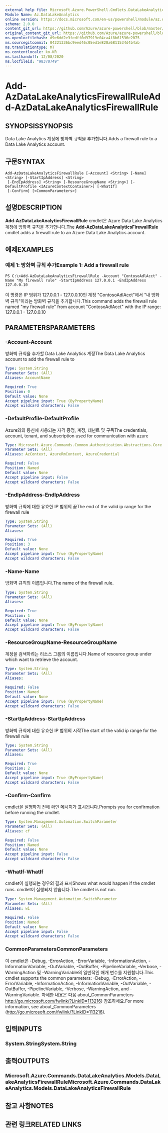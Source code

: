 ```yaml
---
external help file: Microsoft.Azure.PowerShell.Cmdlets.DataLakeAnalytics.dll-Help.xml
Module Name: Az.DataLakeAnalytics
online version: https://docs.microsoft.com/en-us/powershell/module/az.datalakeanalytics/add-azdatalakeanalyticsfirewallrule
schema: 2.0.0
content_git_url: https://github.com/Azure/azure-powershell/blob/master/src/DataLakeAnalytics/DataLakeAnalytics/help/Add-AzDataLakeAnalyticsFirewallRule.md
original_content_git_url: https://github.com/Azure/azure-powershell/blob/master/src/DataLakeAnalytics/DataLakeAnalytics/help/Add-AzDataLakeAnalyticsFirewallRule.md
ms.openlocfilehash: d9e6dd2e3fedff0d97919e04ca4f8b61536e2075
ms.sourcegitcommit: 04221336bc9eed46c05ed1e828a6811534d4b4ab
ms.translationtype: MT
ms.contentlocale: ko-KR
ms.lasthandoff: 12/08/2020
ms.locfileid: "98370749"
---
```

# <span data-ttu-id="5f4d0-101">Add-AzDataLakeAnalyticsFirewallRule</span><span class="sxs-lookup"><span data-stu-id="5f4d0-101">Add-AzDataLakeAnalyticsFirewallRule</span></span>

## <span data-ttu-id="5f4d0-102">SYNOPSIS</span><span class="sxs-lookup"><span data-stu-id="5f4d0-102">SYNOPSIS</span></span>
<span data-ttu-id="5f4d0-103">Data Lake Analytics 계정에 방화벽 규칙을 추가합니다.</span><span class="sxs-lookup"><span data-stu-id="5f4d0-103">Adds a firewall rule to a Data Lake Analytics account.</span></span>

## <span data-ttu-id="5f4d0-104">구문</span><span class="sxs-lookup"><span data-stu-id="5f4d0-104">SYNTAX</span></span>

```
Add-AzDataLakeAnalyticsFirewallRule [-Account] <String> [-Name] <String> [-StartIpAddress] <String>
 [-EndIpAddress] <String> [-ResourceGroupName <String>] [-DefaultProfile <IAzureContextContainer>] [-WhatIf]
 [-Confirm] [<CommonParameters>]
```

## <span data-ttu-id="5f4d0-105">설명</span><span class="sxs-lookup"><span data-stu-id="5f4d0-105">DESCRIPTION</span></span>
<span data-ttu-id="5f4d0-106">**Add-AzDataLakeAnalyticsFirewallRule** cmdlet은 Azure Data Lake Analytics 계정에 방화벽 규칙을 추가합니다.</span><span class="sxs-lookup"><span data-stu-id="5f4d0-106">The **Add-AzDataLakeAnalyticsFirewallRule** cmdlet adds a firewall rule to an Azure Data Lake Analytics account.</span></span>

## <span data-ttu-id="5f4d0-107">예제</span><span class="sxs-lookup"><span data-stu-id="5f4d0-107">EXAMPLES</span></span>

### <span data-ttu-id="5f4d0-108">예제 1: 방화벽 규칙 추가</span><span class="sxs-lookup"><span data-stu-id="5f4d0-108">Example 1: Add a firewall rule</span></span>
```
PS C:\>Add-AzDataLakeAnalyticsFirewallRule -Account "ContosoAdlAcct" -Name "My firewall rule" -StartIpAddress 127.0.0.1 -EndIpAddress 127.0.0.10
```

<span data-ttu-id="5f4d0-109">이 명령은 IP 범위가 127.0.0.1 - 127.0.0.10인 계정 "ContosoAdlAcct"에서 "내 방화벽 규칙"이라는 방화벽 규칙을 추가합니다.</span><span class="sxs-lookup"><span data-stu-id="5f4d0-109">This command adds the firewall rule named "my firewall rule" from account "ContosoAdlAcct" with the IP range: 127.0.0.1 - 127.0.0.10</span></span>

## <span data-ttu-id="5f4d0-110">PARAMETERS</span><span class="sxs-lookup"><span data-stu-id="5f4d0-110">PARAMETERS</span></span>

### <span data-ttu-id="5f4d0-111">-Account</span><span class="sxs-lookup"><span data-stu-id="5f4d0-111">-Account</span></span>
<span data-ttu-id="5f4d0-112">방화벽 규칙을 추가할 Data Lake Analytics 계정</span><span class="sxs-lookup"><span data-stu-id="5f4d0-112">The Data Lake Analytics account to add the firewall rule to</span></span>

```yaml
Type: System.String
Parameter Sets: (All)
Aliases: AccountName

Required: True
Position: 0
Default value: None
Accept pipeline input: True (ByPropertyName)
Accept wildcard characters: False
```

### <span data-ttu-id="5f4d0-113">-DefaultProfile</span><span class="sxs-lookup"><span data-stu-id="5f4d0-113">-DefaultProfile</span></span>
<span data-ttu-id="5f4d0-114">Azure와의 통신에 사용되는 자격 증명, 계정, 테넌트 및 구독</span><span class="sxs-lookup"><span data-stu-id="5f4d0-114">The credentials, account, tenant, and subscription used for communication with azure</span></span>

```yaml
Type: Microsoft.Azure.Commands.Common.Authentication.Abstractions.Core.IAzureContextContainer
Parameter Sets: (All)
Aliases: AzContext, AzureRmContext, AzureCredential

Required: False
Position: Named
Default value: None
Accept pipeline input: False
Accept wildcard characters: False
```

### <span data-ttu-id="5f4d0-115">-EndIpAddress</span><span class="sxs-lookup"><span data-stu-id="5f4d0-115">-EndIpAddress</span></span>
<span data-ttu-id="5f4d0-116">방화벽 규칙에 대한 유효한 IP 범위의 끝</span><span class="sxs-lookup"><span data-stu-id="5f4d0-116">The end of the valid ip range for the firewall rule</span></span>

```yaml
Type: System.String
Parameter Sets: (All)
Aliases:

Required: True
Position: 3
Default value: None
Accept pipeline input: True (ByPropertyName)
Accept wildcard characters: False
```

### <span data-ttu-id="5f4d0-117">-Name</span><span class="sxs-lookup"><span data-stu-id="5f4d0-117">-Name</span></span>
<span data-ttu-id="5f4d0-118">방화벽 규칙의 이름입니다.</span><span class="sxs-lookup"><span data-stu-id="5f4d0-118">The name of the firewall rule.</span></span>

```yaml
Type: System.String
Parameter Sets: (All)
Aliases:

Required: True
Position: 1
Default value: None
Accept pipeline input: True (ByPropertyName)
Accept wildcard characters: False
```

### <span data-ttu-id="5f4d0-119">-ResourceGroupName</span><span class="sxs-lookup"><span data-stu-id="5f4d0-119">-ResourceGroupName</span></span>
<span data-ttu-id="5f4d0-120">계정을 검색하려는 리소스 그룹의 이름입니다.</span><span class="sxs-lookup"><span data-stu-id="5f4d0-120">Name of resource group under which want to retrieve the account.</span></span>

```yaml
Type: System.String
Parameter Sets: (All)
Aliases:

Required: False
Position: Named
Default value: None
Accept pipeline input: True (ByPropertyName)
Accept wildcard characters: False
```

### <span data-ttu-id="5f4d0-121">-StartIpAddress</span><span class="sxs-lookup"><span data-stu-id="5f4d0-121">-StartIpAddress</span></span>
<span data-ttu-id="5f4d0-122">방화벽 규칙에 대한 유효한 IP 범위의 시작</span><span class="sxs-lookup"><span data-stu-id="5f4d0-122">The start of the valid ip range for the firewall rule</span></span>

```yaml
Type: System.String
Parameter Sets: (All)
Aliases:

Required: True
Position: 2
Default value: None
Accept pipeline input: True (ByPropertyName)
Accept wildcard characters: False
```

### <span data-ttu-id="5f4d0-123">-Confirm</span><span class="sxs-lookup"><span data-stu-id="5f4d0-123">-Confirm</span></span>
<span data-ttu-id="5f4d0-124">cmdlet을 실행하기 전에 확인 메시지가 표시됩니다.</span><span class="sxs-lookup"><span data-stu-id="5f4d0-124">Prompts you for confirmation before running the cmdlet.</span></span>

```yaml
Type: System.Management.Automation.SwitchParameter
Parameter Sets: (All)
Aliases: cf

Required: False
Position: Named
Default value: None
Accept pipeline input: False
Accept wildcard characters: False
```

### <span data-ttu-id="5f4d0-125">-WhatIf</span><span class="sxs-lookup"><span data-stu-id="5f4d0-125">-WhatIf</span></span>
<span data-ttu-id="5f4d0-126">cmdlet이 실행되는 경우의 결과 표시</span><span class="sxs-lookup"><span data-stu-id="5f4d0-126">Shows what would happen if the cmdlet runs.</span></span>
<span data-ttu-id="5f4d0-127">cmdlet이 실행되지 않습니다.</span><span class="sxs-lookup"><span data-stu-id="5f4d0-127">The cmdlet is not run.</span></span>

```yaml
Type: System.Management.Automation.SwitchParameter
Parameter Sets: (All)
Aliases: wi

Required: False
Position: Named
Default value: None
Accept pipeline input: False
Accept wildcard characters: False
```

### <span data-ttu-id="5f4d0-128">CommonParameters</span><span class="sxs-lookup"><span data-stu-id="5f4d0-128">CommonParameters</span></span>
<span data-ttu-id="5f4d0-129">이 cmdlet은 -Debug, -ErrorAction, -ErrorVariable, -InformationAction, -InformationVariable, -OutVariable, -OutBuffer, -PipelineVariable, -Verbose, -WarningAction 및 -WarningVariable의 일반적인 매개 변수를 지원합니다.</span><span class="sxs-lookup"><span data-stu-id="5f4d0-129">This cmdlet supports the common parameters: -Debug, -ErrorAction, -ErrorVariable, -InformationAction, -InformationVariable, -OutVariable, -OutBuffer, -PipelineVariable, -Verbose, -WarningAction, and -WarningVariable.</span></span> <span data-ttu-id="5f4d0-130">자세한 내용은 다음 about_CommonParameters http://go.microsoft.com/fwlink/?LinkID=113216) 참조하세요.</span><span class="sxs-lookup"><span data-stu-id="5f4d0-130">For more information, see about_CommonParameters (http://go.microsoft.com/fwlink/?LinkID=113216).</span></span>

## <span data-ttu-id="5f4d0-131">입력</span><span class="sxs-lookup"><span data-stu-id="5f4d0-131">INPUTS</span></span>

### <span data-ttu-id="5f4d0-132">System.String</span><span class="sxs-lookup"><span data-stu-id="5f4d0-132">System.String</span></span>

## <span data-ttu-id="5f4d0-133">출력</span><span class="sxs-lookup"><span data-stu-id="5f4d0-133">OUTPUTS</span></span>

### <span data-ttu-id="5f4d0-134">Microsoft.Azure.Commands.DataLakeAnalytics.Models.DataLakeAnalyticsFirewallRule</span><span class="sxs-lookup"><span data-stu-id="5f4d0-134">Microsoft.Azure.Commands.DataLakeAnalytics.Models.DataLakeAnalyticsFirewallRule</span></span>

## <span data-ttu-id="5f4d0-135">참고 사항</span><span class="sxs-lookup"><span data-stu-id="5f4d0-135">NOTES</span></span>

## <span data-ttu-id="5f4d0-136">관련 링크</span><span class="sxs-lookup"><span data-stu-id="5f4d0-136">RELATED LINKS</span></span>
